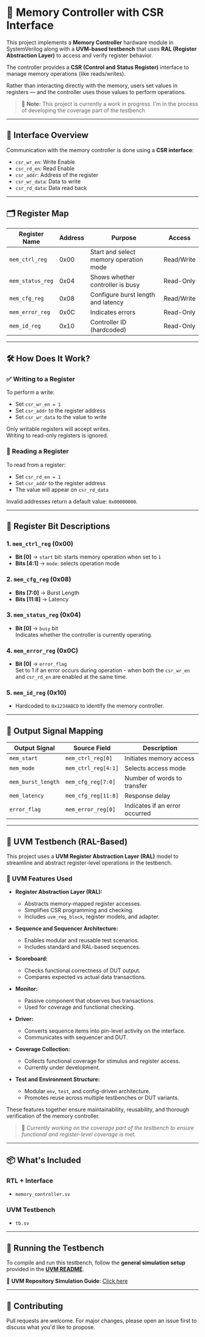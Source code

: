 # 🧠 Memory Controller with CSR Interface

This project implements a **Memory Controller** hardware module in SystemVerilog along with a **UVM-based testbench** that uses **RAL (Register Abstraction Layer)** to access and verify register behavior.

The controller provides a **CSR (Control and Status Register)** interface to manage memory operations (like reads/writes).

Rather than interacting directly with the memory, users set values in registers — and the controller uses those values to perform operations.

> 🔧 **Note:** This project is currently a work in progress. I'm in the process of developing the coverage part of the testbench

---

## 🧩 Interface Overview

Communication with the memory controller is done using a **CSR interface**:

- `csr_wr_en`: Write Enable  
- `csr_rd_en`: Read Enable  
- `csr_addr`: Address of the register  
- `csr_wr_data`: Data to write  
- `csr_rd_data`: Data read back  

---

## 🗂 Register Map

| Register Name   | Address | Purpose                               | Access     |
|-----------------|---------|----------------------------------------|------------|
| `mem_ctrl_reg`  | 0x00    | Start and select memory operation mode | Read/Write |
| `mem_status_reg`| 0x04    | Shows whether controller is busy       | Read-Only  |
| `mem_cfg_reg`   | 0x08    | Configure burst length and latency     | Read/Write |
| `mem_error_reg` | 0x0C    | Indicates errors                       | Read-Only  |
| `mem_id_reg`    | 0x10    | Controller ID (hardcoded)              | Read-Only  |

---

## 🛠 How Does It Work?

### ✅ Writing to a Register

To perform a write:
- Set `csr_wr_en = 1`
- Set `csr_addr` to the register address
- Set `csr_wr_data` to the value to write

Only writable registers will accept writes.  
Writing to read-only registers is ignored.

### 🔎 Reading a Register

To read from a register:
- Set `csr_rd_en = 1`
- Set `csr_addr` to the register address
- The value will appear on `csr_rd_data`

Invalid addresses return a default value: `0x00000000`.

---

## 🧮 Register Bit Descriptions

### 1. `mem_ctrl_reg` (0x00)
- **Bit [0]** → `start` bit: starts memory operation when set to `1`
- **Bits [4:1]** → `mode`: selects operation mode
  
### 2. `mem_cfg_reg` (0x08)
- **Bits [7:0]** → Burst Length
- **Bits [11:8]** → Latency

### 3. `mem_status_reg` (0x04)
- **Bit [0]** → `busy` bit  
  Indicates whether the controller is currently operating.

### 4. `mem_error_reg` (0x0C)
- **Bit [0]** → `error_flag`  
  Set to 1 if an error occurs during operation - when both the `csr_wr_en` and `csr_rd_en` are enabled at the same time.

### 5. `mem_id_reg` (0x10)
- Hardcoded to `0x1234ABCD` to identify the memory controller.

---

## 🎯 Output Signal Mapping

| Output Signal      | Source Field          | Description                          |
|--------------------|------------------------|--------------------------------------|
| `mem_start`        | `mem_ctrl_reg[0]`      | Initiates memory access              |
| `mem_mode`         | `mem_ctrl_reg[4:1]`    | Selects access mode                  |
| `mem_burst_length` | `mem_cfg_reg[7:0]`     | Number of words to transfer          |
| `mem_latency`      | `mem_cfg_reg[11:8]`    | Response delay                       |
| `error_flag`       | `mem_error_reg[0]`     | Indicates if an error occurred       |

---

## 🧪 UVM Testbench (RAL-Based)

This project uses a **UVM Register Abstraction Layer (RAL)** model to streamline and abstract register-level operations in the testbench.

### 🚀 UVM Features Used

- **Register Abstraction Layer (RAL):**
  - Abstracts memory-mapped register accesses.
  - Simplifies CSR programming and checking.
  - Includes `uvm_reg_block`, register models, and adapter.

- **Sequence and Sequencer Architecture:**
  - Enables modular and reusable test scenarios.
  - Includes standard and RAL-based sequences.

- **Scoreboard:**
  - Checks functional correctness of DUT output.
  - Compares expected vs actual data transactions.

- **Monitor:**
  - Passive component that observes bus transactions.
  - Used for coverage and functional checking.

- **Driver:**
  - Converts sequence items into pin-level activity on the interface.
  - Communicates with sequencer and DUT.

- **Coverage Collection:**
  - Collects functional coverage for stimulus and register access.
  - Currently under development.

- **Test and Environment Structure:**
  - Modular `env`, `test`, and config-driven architecture.
  - Promotes reuse across multiple testbenches or DUT variants.

These features together ensure maintainability, reusability, and thorough verification of the memory controller.

> 🔧 *Currently working on the coverage part of the testbench to ensure functional and register-level coverage is met.*

---

## 📦 What's Included

### RTL + Interface
- `memory_controller.sv`  

### UVM Testbench 
- `tb.sv`

---

## 🔧 **Running the Testbench**  

To compile and run this testbench, follow the **general simulation setup** provided in the **[UVM README](../README.md)**.  

🔗 **UVM Repository Simulation Guide**: [Click here](../README.md)  

---

## 🤝 Contributing

Pull requests are welcome. For major changes, please open an issue first to discuss what you'd like to propose.
